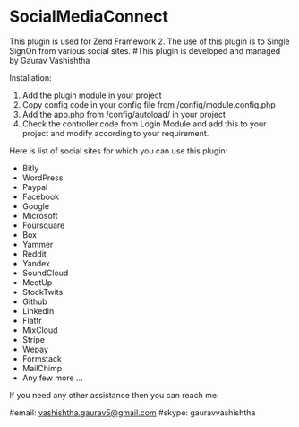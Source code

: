 # SocialMediaConnect

This plugin is used for Zend Framework 2. The use of this plugin is to Single SignOn from various social sites.
#This plugin is developed and managed by Gaurav Vashishtha

Installation:
1. Add the plugin module in your project
2. Copy config code in your config file from /config/module.config.php
3. Add the app.php from /config/autoload/ in your project
4. Check the controller code from Login Module and add this to your project and modify according to your requirement.

Here is list of social sites for which you can use this plugin:

- Bitly
- WordPress
- Paypal
- Facebook
- Google
- Microsoft
- Foursquare
- Box
- Yammer
- Reddit
- Yandex
- SoundCloud
- MeetUp
- StockTwits
- Github
- LinkedIn
- Flattr
- MixCloud
- Stripe
- Wepay
- Formstack
- MailChimp
- Any few more ...

If you need any other assistance then you can reach me:

#email: vashishtha.gaurav5@gmail.com
#skype: gauravvashishtha
